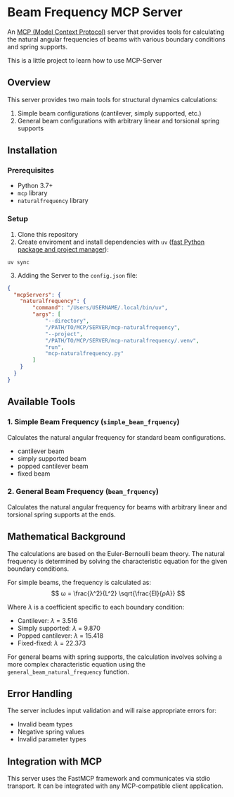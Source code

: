 # Beam Frequency MCP Server

An [MCP (Model Context Protocol)](https://modelcontextprotocol.io/introduction)  server that provides tools for calculating the natural angular frequencies of beams with various boundary conditions and spring supports.

This is a little project to learn how to use MCP-Server

## Overview

This server provides two main tools for structural dynamics calculations:
1. Simple beam configurations (cantilever, simply supported, etc.)
2. General beam configurations with arbitrary linear and torsional spring supports

## Installation

### Prerequisites
- Python 3.7+
- `mcp` library
- `naturalfrequency` library

### Setup
1. Clone this repository
2. Create enviroment and install dependencies with `uv` ([fast Python package and project manager](https://docs.astral.sh/uv/)):
````
uv sync
````
3. Adding the Server to the `config.json` file:
````json
{
  "mcpServers": {
    "naturalfrequency": {
        "command": "/Users/USERNAME/.local/bin/uv",
        "args": [
            "--directory",
            "/PATH/TO/MCP/SERVER/mcp-naturalfrequency",
            "--project",
            "/PATH/TO/MCP/SERVER/mcp-naturalfrequency/.venv",
            "run",
            "mcp-naturalfrequency.py"
        ]
    }
  }
}
````

## Available Tools

### 1. Simple Beam Frequency (`simple_beam_frquency`)

Calculates the natural angular frequency for standard beam configurations.

- cantilever beam
- simply supported beam
- popped cantilever beam
- fixed beam

### 2. General Beam Frequency (`beam_frquency`)

Calculates the natural angular frequency for beams with arbitrary linear and torsional spring supports at the ends.

## Mathematical Background

The calculations are based on the Euler-Bernoulli beam theory. The natural frequency is determined by solving the characteristic equation for the given boundary conditions.

For simple beams, the frequency is calculated as:
$$
ω = \frac{λ^2}{L^2}  \sqrt{\frac{EI}{ρA}}
$$

Where $\lambda$ is a coefficient specific to each boundary condition:
- Cantilever: $\lambda$ = 3.516
- Simply supported: $\lambda$ = 9.870
- Popped cantilever: $\lambda$ = 15.418
- Fixed-fixed: $\lambda$ = 22.373

For general beams with spring supports, the calculation involves solving a more complex characteristic equation using the `general_beam_natural_frequency` function.

## Error Handling

The server includes input validation and will raise appropriate errors for:
- Invalid beam types
- Negative spring values
- Invalid parameter types

## Integration with MCP

This server uses the FastMCP framework and communicates via stdio transport. It can be integrated with any MCP-compatible client application.
